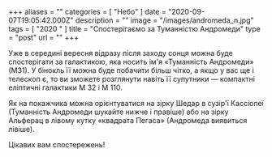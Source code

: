 +++
aliases = ""
categories = [ "Небо" ]
date = "2020-09-07T19:05:42.000Z"
description = ""
image = "/images/andromeda_n.jpg"
tags = [ "2020 " ]
title = "Спостерігаємо за Туманністю Андромеди"
type = "post"
url = ""
+++


Уже в середині вересня відразу після заходу сонця можна буде спостерігати за галактикою, яка носить ім'я «Туманність Андромеди» (М31). У бінокль її можна буде побачити більш чітко, а якщо у вас ще і телескоп є, то ви зможете розглянути навіть її супутники — компактні еліптичні галактики М 32 і М 110.  
  
Як на покажчика можна орієнтуватися на зірку Шедар в сузір'ї Кассіопеї (Туманність Андромеди шукайте нижче і правіше) або на зірку Альферац в лівому кутку «квадрата Пегаса» (Андромеда виявиться лівіше).  
  
Цікавих вам спостережень!
